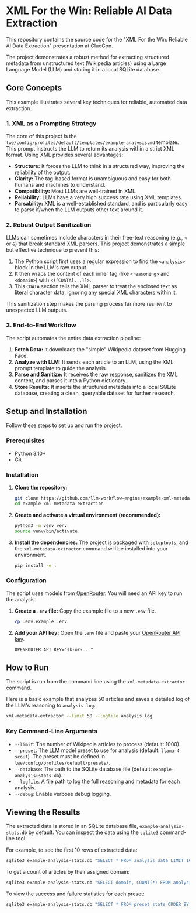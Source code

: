 # XML For the Win: Reliable AI Data Extraction

This repository contains the source code for the "XML For the Win: Reliable AI Data Extraction" presentation at ClueCon.

The project demonstrates a robust method for extracting structured metadata from unstructured text (Wikipedia articles) using a Large Language Model (LLM) and storing it in a local SQLite database.

## Core Concepts

This example illustrates several key techniques for reliable, automated data extraction.

### 1. XML as a Prompting Strategy

The core of this project is the `lwe/config/profiles/default/templates/example-analysis.md` template. This prompt instructs the LLM to return its analysis within a strict XML format. Using XML provides several advantages:
-   **Structure:** It forces the LLM to think in a structured way, improving the reliability of the output.
-   **Clarity:** The tag-based format is unambiguous and easy for both humans and machines to understand.
-   **Compatibility:** Most LLMs are well-trained in XML.
-   **Reliability:** LLMs have a very high success rate using XML templates.
-   **Parsability:** XML is a well-established standard, and is particularly easy to parse if/when the LLM outputs other text around it.

### 2. Robust Output Sanitization

LLMs can sometimes include characters in their free-text reasoning (e.g., `<` or `&`) that break standard XML parsers. This project demonstrates a simple but effective technique to prevent this:
1.  The Python script first uses a regular expression to find the `<analysis>` block in the LLM's raw output.
2.  It then wraps the content of each inner tag (like `<reasoning>` and `<domain>`) with `<![CDATA[...]]>`.
3.  This `CDATA` section tells the XML parser to treat the enclosed text as literal character data, ignoring any special XML characters within it.

This sanitization step makes the parsing process far more resilient to unexpected LLM outputs.

### 3. End-to-End Workflow

The script automates the entire data extraction pipeline:

1.  **Fetch Data:** It downloads the "simple" Wikipedia dataset from Hugging Face.
2.  **Analyze with LLM:** It sends each article to an LLM, using the XML prompt template to guide the analysis.
3.  **Parse and Sanitize:** It receives the raw response, sanitizes the XML content, and parses it into a Python dictionary.
4.  **Store Results:** It inserts the structured metadata into a local SQLite database, creating a clean, queryable dataset for further research.

## Setup and Installation

Follow these steps to set up and run the project.

### Prerequisites

-   Python 3.10+
-   Git

### Installation

1.  **Clone the repository:**
    ```bash
    git clone https://github.com/llm-workflow-engine/example-xml-metadata-extraction.git
    cd example-xml-metadata-extraction
    ```

2.  **Create and activate a virtual environment (recommended):**
    ```bash
    python3 -m venv venv
    source venv/bin/activate
    ```

3.  **Install the dependencies:**
    The project is packaged with `setuptools`, and the `xml-metadata-extractor` command will be installed into your environment.
    ```bash
    pip install -e .
    ```

### Configuration

The script uses models from [OpenRouter](https://openrouter.ai/). You will need an API key to run the analysis.

1.  **Create a `.env` file:**
    Copy the example file to a new `.env` file.
    ```bash
    cp .env.example .env
    ```

2.  **Add your API key:**
    Open the `.env` file and paste your [OpenRouter API key](https://openrouter.ai/settings/keys).
    ```
    OPENROUTER_API_KEY="sk-or-..."
    ```

## How to Run

The script is run from the command line using the `xml-metadata-extractor` command.

Here is a basic example that analyzes 50 articles and saves a detailed log of the LLM's reasoning to `analysis.log`:
```bash
xml-metadata-extractor --limit 50 --logfile analysis.log
```

### Key Command-Line Arguments
-   `--limit`: The number of Wikipedia articles to process (default: 1000).
-   `--preset`: The LLM model preset to use for analysis (default: `llama-4-scout`). The preset must be defined in `lwe/config/profiles/default/presets/`.
-   `--database`: The path to the SQLite database file (default: `example-analysis-stats.db`).
-   `--logfile`: A file path to log the full reasoning and metadata for each analysis.
-   `--debug`: Enable verbose debug logging.

## Viewing the Results

The extracted data is stored in an SQLite database file, `example-analysis-stats.db` by default. You can inspect the data using the `sqlite3` command-line tool.

For example, to see the first 10 rows of extracted data:
```bash
sqlite3 example-analysis-stats.db "SELECT * FROM analysis_data LIMIT 10;"
```

To get a count of articles by their assigned domain:
```bash
sqlite3 example-analysis-stats.db "SELECT domain, COUNT(*) FROM analysis_data GROUP BY domain;"
```

To view the success and failure statistics for each preset:
```bash
sqlite3 example-analysis-stats.db "SELECT * FROM preset_stats ORDER BY success_count DESC;"
```
